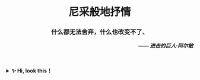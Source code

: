 <div align="center">
<h1><b>尼采般地抒情</b></h1>
</div> 

<div align="center">
<h3>什么都无法舍弃，什么也改变不了、</h3>
</div> 
<div align="right">
<b><I>—— 进击的巨人·阿尔敏</I></b>
</div> 
<br>
<br>

<b><details><summary> ✨ Hi, look this！</summary></b>
  
Programming makes me very happy！

好好努力，不给编程界丢人 ~ 溜了溜了🤪

</details>
